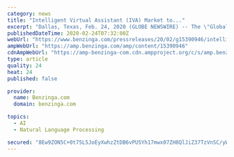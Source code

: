 ```yaml
---
category: news
title: "Intelligent Virtual Assistant (IVA) Market to..."
excerpt: "Dallas, Texas, Feb. 24, 2020 (GLOBE NEWSWIRE) -- The \"Global Intelligent Virtual Assistant Market Size by Type (Text-Based, Text-To-Speech, Automatic Speech Recognition), Application (Automotive, BFSI,"
publishedDateTime: 2020-02-24T07:32:00Z
webUrl: "https://www.benzinga.com/pressreleases/20/02/g15390946/intelligent-virtual-assistant-iva-market-to-grow-at-33-cagr-during-forecast-period-2020-2025-insig"
ampWebUrl: "https://amp.benzinga.com/amp/content/15390946"
cdnAmpWebUrl: "https://amp-benzinga-com.cdn.ampproject.org/c/s/amp.benzinga.com/amp/content/15390946"
type: article
quality: 24
heat: 24
published: false

provider:
  name: Benzinga.com
  domain: benzinga.com

topics:
  - AI
  - Natural Language Processing

secured: "8Ew9ZON5C+0t75L5JoEyXwhzZtDB6vPU5Yh17mwx07ZH8QlJiZ37TzVnSC/yWnz2reDnwZrqO5eFnYw9NqWjqet389SUyGw0R9/cg+IpTLgQpL/rAr3gAoTZx6mmSyoS+WnmSqxL1ztGEc8RARRzFixmXYKcQ4UPci5mZaMU1qWjZvPwX4V/OYiPfz4NkZ0JZsTe/1Szz7YeoImoYZLq856g9LeX0IjCC4PGOdy5IvsOLCyCLSqb9KDK65lV/FZBBwwh0qiMM5Ba+9HsJApp8HxaXDeZjlypuWy3jtTFl1VSyqPiVG5mY1tVZhhZn5By;jnU0BDF7Jd0RMtBxsfP1mw=="
---
```


